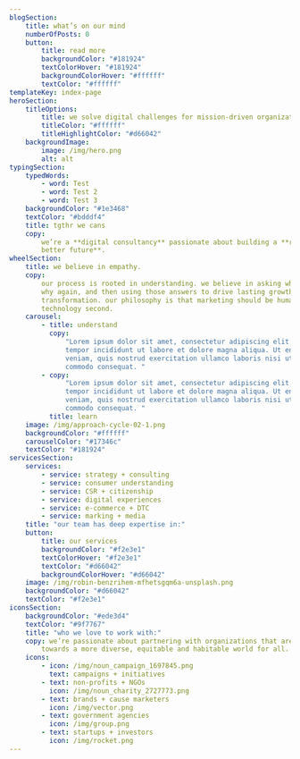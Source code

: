 ```yaml
---
blogSection:
    title: what’s on our mind
    numberOfPosts: 0
    button:
        title: read more
        backgroundColor: "#181924"
        textColorHover: "#181924"
        backgroundColorHover: "#ffffff"
        textColor: "#ffffff"
templateKey: index-page
heroSection:
    titleOptions:
        title: we solve digital challenges for mission-driven organizations.
        titleColor: "#ffffff"
        titleHighlightColor: "#d66042"
    backgroundImage:
        image: /img/hero.png
        alt: alt
typingSection:
    typedWords:
        - word: Test
        - word: Test 2
        - word: Test 3
    backgroundColor: "#1e3468"
    textColor: "#bdddf4"
    title: tgthr we cans
    copy:
        we’re a **digital consultancy** passionate about building a **radically
        better future**.
wheelSection:
    title: we believe in empathy.
    copy:
        our process is rooted in understanding. we believe in asking why, asking
        why again, and then using those answers to drive lasting growth and
        transformation. our philosophy is that marketing should be human first and
        technology second.
    carousel:
        - title: understand
          copy:
              "Lorem ipsum dolor sit amet, consectetur adipiscing elit, sed do eiusmod
              tempor incididunt ut labore et dolore magna aliqua. Ut enim ad minim
              veniam, quis nostrud exercitation ullamco laboris nisi ut aliquip ex ea
              commodo consequat. "
        - copy:
              "Lorem ipsum dolor sit amet, consectetur adipiscing elit, sed do eiusmod
              tempor incididunt ut labore et dolore magna aliqua. Ut enim ad minim
              veniam, quis nostrud exercitation ullamco laboris nisi ut aliquip ex ea
              commodo consequat. "
          title: learn
    image: /img/approach-cycle-02-1.png
    backgroundColor: "#ffffff"
    carouselColor: "#17346c"
    textColor: "#181924"
servicesSection:
    services:
        - service: strategy + consulting
        - service: consumer understanding
        - service: CSR + citizenship
        - service: digital experiences
        - service: e-commerce + DTC
        - service: marking + media
    title: "our team has deep expertise in:"
    button:
        title: our services
        backgroundColor: "#f2e3e1"
        textColorHover: "#f2e3e1"
        textColor: "#d66042"
        backgroundColorHover: "#d66042"
    image: /img/robin-benzrihem-mfhetsgqm6a-unsplash.png
    backgroundColor: "#d66042"
    textColor: "#f2e3e1"
iconsSection:
    backgroundColor: "#ede3d4"
    textColor: "#9f7767"
    title: "who we love to work with:"
    copy: we’re passionate about partnering with organizations that are working
        towards a more diverse, equitable and habitable world for all.
    icons:
        - icon: /img/noun_campaign_1697845.png
          text: campaigns + initiatives
        - text: non-profits + NGOs
          icon: /img/noun_charity_2727773.png
        - text: brands + cause marketers
          icon: /img/vector.png
        - text: government agencies
          icon: /img/group.png
        - text: startups + investors
          icon: /img/rocket.png
---
```

